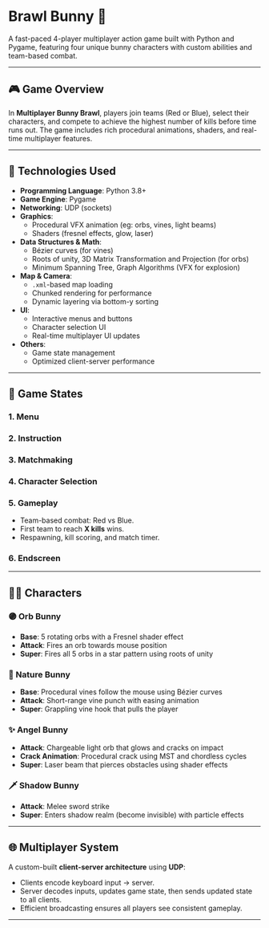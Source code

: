 # Brawl Bunny 🐰

A fast-paced 4-player multiplayer action game built with Python and Pygame, featuring four unique bunny characters with custom abilities and team-based combat.

---

## 🎮 Game Overview

In **Multiplayer Bunny Brawl**, players join teams (Red or Blue), select their characters, and compete to achieve the highest number of kills before time runs out. The game includes rich procedural animations, shaders, and real-time multiplayer features.

---
## 🧰 Technologies Used

- **Programming Language**: Python 3.8+
- **Game Engine**: Pygame
- **Networking**: UDP (sockets)
- **Graphics**:
  - Procedural VFX animation (eg: orbs, vines, light beams)
  - Shaders (fresnel effects, glow, laser)
- **Data Structures & Math**:
  - Bézier curves (for vines)
  - Roots of unity, 3D Matrix Transformation and Projection (for orbs)
  - Minimum Spanning Tree, Graph Algorithms (VFX for explosion)
- **Map & Camera**:
  - `.xml`-based map loading
  - Chunked rendering for performance
  - Dynamic layering via bottom-y sorting
- **UI**:
  - Interactive menus and buttons
  - Character selection UI
  - Real-time multiplayer UI updates
- **Others**:
  - Game state management
  - Optimized client-server performance
---

## 🧩 Game States

### 1. Menu
### 2. Instruction
### 3. Matchmaking
### 4. Character Selection
### 5. Gameplay
- Team-based combat: Red vs Blue.
- First team to reach **X kills** wins.
- Respawning, kill scoring, and match timer.
### 6. Endscreen
---

## 🧙‍♂️ Characters

### 🟣 Orb Bunny
- **Base**: 5 rotating orbs with a Fresnel shader effect
- **Attack**: Fires an orb towards mouse position
- **Super**: Fires all 5 orbs in a star pattern using roots of unity

### 🌿 Nature Bunny
- **Base**: Procedural vines follow the mouse using Bézier curves
- **Attack**: Short-range vine punch with easing animation
- **Super**: Grappling vine hook that pulls the player

### ✨ Angel Bunny
- **Attack**: Chargeable light orb that glows and cracks on impact
- **Crack Animation**: Procedural crack using MST and chordless cycles
- **Super**: Laser beam that pierces obstacles using shader effects

### 🗡️ Shadow Bunny
- **Attack**: Melee sword strike 
- **Super**: Enters shadow realm (become invisible) with particle effects
---

## 🌐 Multiplayer System

A custom-built **client-server architecture** using **UDP**:
- Clients encode keyboard input → server.
- Server decodes inputs, updates game state, then sends updated state to all clients.
- Efficient broadcasting ensures all players see consistent gameplay.

---

